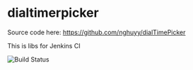 # dialtimerpicker
Source code here:
https://github.com/nghuyy/dialTimePicker

This is libs for Jenkins CI

![Build Status](https://ci.vnapps.com/buildStatus/icon?job=dialtimerpicker)

